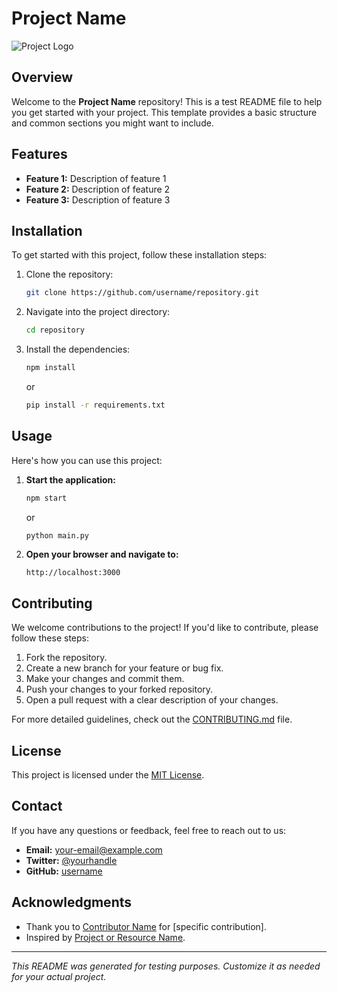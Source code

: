 # Project Name

![Project Logo](https://via.placeholder.com/150) <!-- Replace with your project logo if applicable -->

## Overview

Welcome to the **Project Name** repository! This is a test README file to help you get started with your project. This template provides a basic structure and common sections you might want to include.

## Features

- **Feature 1:** Description of feature 1
- **Feature 2:** Description of feature 2
- **Feature 3:** Description of feature 3

## Installation

To get started with this project, follow these installation steps:

1. Clone the repository:
    ```bash
    git clone https://github.com/username/repository.git
    ```

2. Navigate into the project directory:
    ```bash
    cd repository
    ```

3. Install the dependencies:
    ```bash
    npm install
    ```
    or
    ```bash
    pip install -r requirements.txt
    ```

## Usage

Here's how you can use this project:

1. **Start the application:**
    ```bash
    npm start
    ```
    or
    ```bash
    python main.py
    ```

2. **Open your browser and navigate to:**
    ```
    http://localhost:3000
    ```

## Contributing

We welcome contributions to the project! If you'd like to contribute, please follow these steps:

1. Fork the repository.
2. Create a new branch for your feature or bug fix.
3. Make your changes and commit them.
4. Push your changes to your forked repository.
5. Open a pull request with a clear description of your changes.

For more detailed guidelines, check out the [CONTRIBUTING.md](CONTRIBUTING.md) file.

## License

This project is licensed under the [MIT License](LICENSE).

## Contact

If you have any questions or feedback, feel free to reach out to us:

- **Email:** your-email@example.com
- **Twitter:** [@yourhandle](https://twitter.com/yourhandle)
- **GitHub:** [username](https://github.com/username)

## Acknowledgments

- Thank you to [Contributor Name](https://github.com/contributor) for [specific contribution].
- Inspired by [Project or Resource Name](http://example.com).

---

*This README was generated for testing purposes. Customize it as needed for your actual project.*
